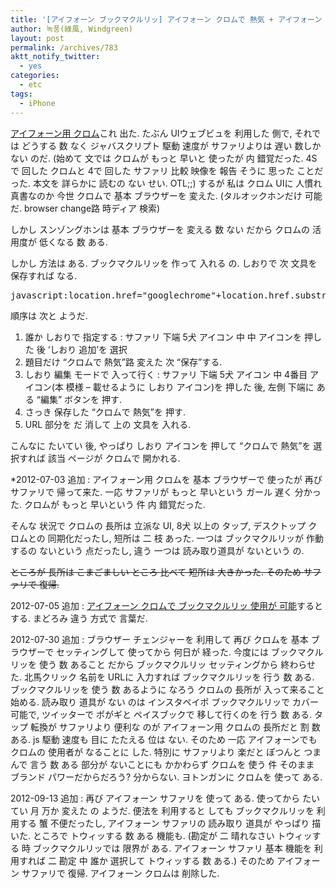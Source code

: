 ```yaml
---
title: '[アイフォーン ブックマクルリッ] アイフォーン クロムで 熱気 + アイフォーン クロムに 大韓 壇上'
author: 녹풍(綠風, Windgreen)
layout: post
permalink: /archives/783
aktt_notify_twitter:
  - yes
categories:
  - etc
tags:
  - iPhone
---
```

<a target="_top" href="http://itunes.apple.com/kr/app/chrome/id535886823?mt=8">アイフォーン用 クロム</a>これ 出た. たぶん UIウェブビュを 利用した 側で, それでは どうする 数 なく ジャバスクリプト 駆動 速度が サファリよりは 遅い 数しか ない のだ. (始めて 文では クロムが もっと 早いと 使ったが 内 錯覚だった. 4Sで 回した クロムと 4で 回した サファリ 比較 映像を 報告 そうに 思った ことだった. 本文を 詳らかに 読むの ない せい. OTL;;) するが 私は クロム UIに 人慣れ真書なのか 今世 クロムで 基本 ブラウザーを 変えた. (タルオックホンだけ 可能だ. browser change路 時ディア 検索)

しかし スンゾングホンは 基本 ブラウザーを 変える 数 ない だから クロムの 活用度が 低くなる 数 ある.

しかし 方法は ある. ブックマクルリッを 作って 入れる の. しおりで 次 文具を 保存すれば なる.

<pre>javascript:location.href="googlechrome"+location.href.substring(4);</pre>

順序は 次と ようだ.

1.  誰か しおりで 指定する : サファリ 下端 5犬 アイコン 中 中 アイコンを 押した 後 &#8216;しおり 追加&#8217;を 選択
2.  題目だけ &#8220;クロムで 熱気&#8221;路 変えた 次 &#8220;保存&#8221;する.
3.  しおり 編集 モードで 入って行く : サファリ 下端 5犬 アイコン 中 4番目 アイコン(本 模様 &#8211; 載せるように しおり アイコン)を 押した 後, 左側 下端に ある &#8220;編集&#8221; ボタンを 押す.
4.  さっき 保存した &#8220;クロムで 熱気&#8221;を 押す.
5.  URL 部分を だ 消して 上の 文具を 入れる.

こんなに たいてい 後, やっぱり しおり アイコンを 押して &#8220;クロムで 熱気&#8221;を 選択すれば 該当 ページが クロムで 開かれる.

*2012-07-03 追加 : アイフォーン用 クロムを 基本 ブラウザーで 使ったが 再び サファリで 帰って来た. 一応 サファリが もっと 早いという ガール 遅く 分かった. クロムが もっと 早いという 件 内 錯覚だった.

そんな 状況で クロムの 長所は 立派な UI, 8犬 以上の タップ, デスクトップ クロムとの 同期化だったし, 短所は 二 枝 あった. 一つは ブックマクルリッが 作動するの ないという 点だったし, 違う 一つは 読み取り道具が ないという の.

<del>ところが 長所は こまごましい ところ 比べて 短所は 大きかった. そのため サファリで 復帰.</del>

2012-07-05 追加 : <a target="_top" href="http://t.co/fcQozXbl">アイフォーン クロムで ブックマクルリッ 使用が 可能</a>すると する. まどろみ 違う 方式で 言葉だ.

2012-07-30 追加 : ブラウザー チェンジャーを 利用して 再び クロムを 基本 ブラウザーで セッティングして 使ってから 何日が 経った. 今度には ブックマクルリッを 使う 数 あること だから ブックマクルリッ セッティングから 終わらせた. 北馬クリック 名前を URLに 入力すれば ブックマクルリッを 行う 数 ある. ブックマクルリッを 使う 数 あるように なろう クロムの 長所が 入って来ること 始める. 読み取り 道具が ない のは インスタペイポ ブックマクルリッで カバー 可能で, ツイッターで ポがギと ペイスブックで 移して行くのを 行う 数 ある. タップ 転換が サファリより 便利な のが アイフォーン用 クロムの 長所だと 割 数 ある. js 駆動 速度も 目に たたえる 位は ない. そのため 一応 アイフォーンでも クロムの 使用者が なることに した. 特別に サファリより 楽だと ぽつんと つまんで 言う 数 ある 部分が ないことにも かかわらず クロムを 使う 件 そのまま ブランド パワーだからだろう? 分からない. ヨトンガンに クロムを 使って ある. 

2012-09-13 追加 : 再び アイフォーン サファリを 使って ある. 使ってから たいてい 月 万か 変えた の ようだ. 便法を 利用すると しても ブックマクルリッを 利用する 蟹 不便だったし, アイフォーン サファリの 読み取り 道具が やっぱり 描いた. ところで トウィッする 数 ある 機能も. (勘定が 二 晴れなさい トウィッする 時 ブックマクルリッでは 限界が ある. アイフォーン サファリ 基本 機能を 利用すれば 二 勘定 中 誰か 選択して トウィッする 数 ある.) そのため アイフォーン サファリで 復帰. アイフォーン クロムは 削除した.